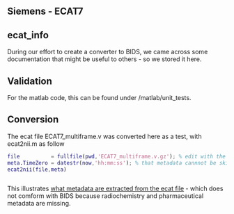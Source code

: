 ## Siemens - ECAT7

## ecat_info

During our effort to create a converter to BIDS, we came across some documentation that might be useful to others - so we stored it here.

## Validation

For the matlab code, this can be found under /matlab/unit_tests.

## Conversion

The ecat file ECAT7_multiframe.v was converted here as a test, with ecat2nii.m as follow

```matlab
file          = fullfile(pwd,'ECAT7_multiframe.v.gz'); % edit with the right path
meta.TimeZero = datestr(now,'hh:mm:ss'); % that metadata cannnot be skipped
ecat2nii(file,meta)
```

```python
```

This illustrates [what metadata are extracted from the ecat file](https://github.com/openneuropet/BIDS-converter/blob/main/PETdata_in/Siemens_ecat/ECAT7_multiframe.json) - which does not comform with BIDS because radiochemistry and pharmaceutical metadata are missing.